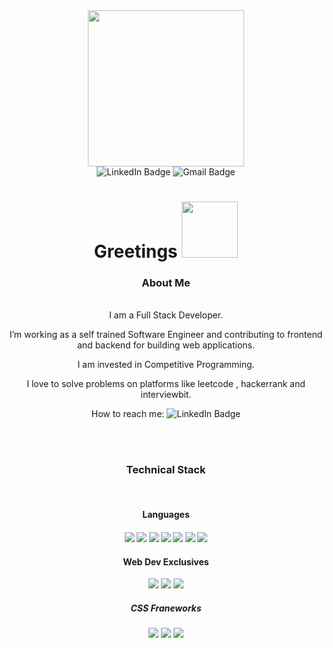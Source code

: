 <div id="header" align="center">
  <img src="https://media.giphy.com/media/gjrYDwbjnK8x36xZIO/giphy.gif" width="250"/>
</div>
<div id="badges" align="center">
  <img src="https://img.shields.io/badge/LinkedIn-blue?style=for-the-badge&logo=linkedin&logoColor=white" alt="LinkedIn Badge"/>
  <img src="https://img.shields.io/badge/Gmail-red?style=for-the-badge&logo=Gmail&logoColor=white" alt="Gmail Badge"/>
</div>
<div id="badges" align="center">
  <img src="https://komarev.com/ghpvc/?username=shivangdatta&style=flat-square&color=green" alt=""/>
</div>
<div align="center">
  <h1>Greetings
  <img src="https://media.giphy.com/media/v1.Y2lkPTc5MGI3NjExMmZvZHR1bGx0eGRxYXMzZmdueDlrd3pobHh6bXczYXdwbmF6NHFjciZlcD12MV9pbnRlcm5hbF9naWZfYnlfaWQmY3Q9Zw/Wj7lNjMNDxSmc/giphy.gif" width="90px">
  </h1>
  <h3> About Me</h3>
  <br>
  I am a Full Stack Developer.
    <p>
    I’m working as a self trained Software Engineer and contributing to frontend and backend for building web applications.
    <p>
    I am invested in Competitive Programming.
    <p>
    I love to solve problems on platforms like leetcode , hackerrank and interviewbit.
    <p>
    How to reach me: <img src="https://img.shields.io/badge/LinkedIn-blue?style=for-the-badge&logo=linkedin&logoColor=white" alt="LinkedIn Badge"/>
</div>
<div align="center">
  <br><br>
  <h3>Technical Stack</h3>
  <br>
  <h4> Languages <h4>
  <img src="https://img.shields.io/badge/c-%2300599C.svg?style=for-the-badge&logo=c&logoColor=white"/>
  <img src="https://img.shields.io/badge/c++-%2300599C.svg?style=for-the-badge&logo=c%2B%2B&logoColor=white"/>
  <img src="https://img.shields.io/badge/javascript-%23323330.svg?style=for-the-badge&logo=javascript&logoColor=%23F7DF1E"/>
  <img src="https://img.shields.io/badge/html5-%23E34F26.svg?style=for-the-badge&logo=html5&logoColor=white"/>
  <img src="https://img.shields.io/badge/java-%23ED8B00.svg?style=for-the-badge&logo=java&logoColor=white"/>
  <img src="https://img.shields.io/badge/typescript-%23007ACC.svg?style=for-the-badge&logo=typescript&logoColor=white"/>
  <img src="https://img.shields.io/badge/css3-%231572B6.svg?style=for-the-badge&logo=css3&logoColor=white"/>
  <br>
  <h4>Web Dev Exclusives</h4>
  <img src="https://img.shields.io/badge/html5-%23E34F26.svg?style=for-the-badge&logo=html5&logoColor=white"/>
  <img src="https://img.shields.io/badge/css3-%231572B6.svg?style=for-the-badge&logo=css3&logoColor=white"/>
  <img src="https://img.shields.io/badge/javascript-%23323330.svg?style=for-the-badge&logo=javascript&logoColor=%23F7DF1E"/>
  <h5>CSS Franeworks </h5>
  <img src="https://img.shields.io/badge/bootstrap-%23563D7C.svg?style=for-the-badge&logo=bootstrap&logoColor=white">
  <img src="https://img.shields.io/badge/Tailwind_CSS-38B2AC?style=for-the-badge&logo=tailwind-css&logoColor=white">
  <img src="https://img.shields.io/badge/Material--UI-0081CB?style=for-the-badge&logo=material-ui&logoColor=white">
</div>
